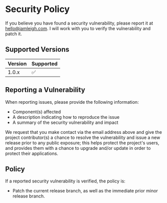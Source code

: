 # Security Policy

If you believe you have found a security vulnerability, please report it
at <hello@iamleigh.com>. I will work with you to verify the vulnerability
and patch it.

## Supported Versions

| Version | Supported          |
| ------- | ------------------ |
| 1.0.x   | :white_check_mark: |

## Reporting a Vulnerability

When reporting issues, please provide the following information:

- Component(s) affected
- A description indicating how to reproduce the issue
- A summary of the security vulnerability and impact

We request that you make contact via the email address above and give the
project contributor(s) a chance to resolve the vulnerability and issue a
new release prior to any public exposure; this helps protect the project's
users, and provides them with a chance to upgrade and/or update in order to
protect their applications.

## Policy

If a reported security vulnerability is verified, the policy is:

- Patch the current release branch, as well as the immediate prior minor
  release branch.

